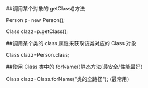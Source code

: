 ##调用某个对象的 getClass()方法 

Person p=new Person();

 Class clazz=p.getClass();

##调用某个类的 class 属性来获取该类对应的 Class 对象

Class clazz=Person.class; 

##使用 Class 类中的 forName()静态方法(最安全/性能最好) 

Class clazz=Class.forName("类的全路径"); (最常用) 